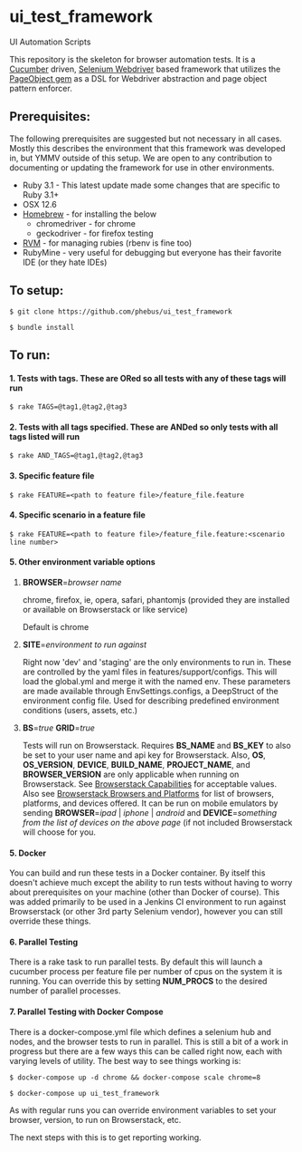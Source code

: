 # ui_test_framework
UI Automation Scripts

This repository is the skeleton for browser automation tests. It is a [Cucumber](https://cucumber.io/) driven, [Selenium Webdriver](http://www.seleniumhq.org/docs/03_webdriver.jsp) based framework
that utilizes the [PageObject gem](https://github.com/cheezy/page-object) as a DSL for Webdriver abstraction
and page object pattern enforcer.

## Prerequisites:

   The following prerequisites are suggested but not necessary in all
   cases. Mostly this describes the environment that this framework
   was developed in, but YMMV outside of this setup. We are open to
   any contribution to documenting or updating the framework for use 
   in other environments.
    
   * Ruby 3.1 - This latest update made some changes that are specific to Ruby
3.1+
   * OSX 12.6
   * [Homebrew](http://brew.sh/) - for installing the below
       * chromedriver - for chrome
       * geckodriver - for firefox testing
   * [RVM](https://rvm.io/) - for managing rubies (rbenv is fine too)
   * RubyMine - very useful for debugging but everyone has their favorite
                IDE (or they hate IDEs)
   

## To setup:
   `$ git clone https://github.com/phebus/ui_test_framework`
   
   `$ bundle install`
    
## To run: ##

#### 1. Tests with tags. These are ORed so all tests with any of these tags will run
   `$ rake TAGS=@tag1,@tag2,@tag3`

#### 2. Tests with all tags specified. These are ANDed so only tests with all tags listed will run
   `$ rake AND_TAGS=@tag1,@tag2,@tag3`
   
#### 3. Specific feature file
   `$ rake FEATURE=<path to feature file>/feature_file.feature`
        
#### 4. Specific scenario in a feature file
   `$ rake FEATURE=<path to feature file>/feature_file.feature:<scenario line number>`
#### 5. Other environment variable options 
1. **BROWSER**=*browser name* 
    
    chrome, firefox, ie, opera, safari, phantomjs (provided they are 
    installed or available on Browserstack or like service)
    
    Default is chrome
    
2. **SITE**=*environment to run against*

    Right now 'dev' and 'staging' are the only environments to run in.
    These are controlled by the yaml files in features/support/configs.
    This will load the global.yml and merge it with the named env.
    These parameters are made available through EnvSettings.configs,
    a DeepStruct of the environment config file.
    Used for describing predefined environment conditions (users,
    assets, etc.)
    
3. **BS**=*true* **GRID**=*true*

    Tests will run on Browserstack. Requires **BS_NAME** and **BS_KEY** to 
    also be set to your user name and api key for Browserstack.
    Also, **OS**, **OS_VERSION**, **DEVICE**, **BUILD_NAME**, **PROJECT_NAME**, 
    and **BROWSER_VERSION** are only applicable when running on Browserstack. 
    See [Browserstack Capabilities](https://www.browserstack.com/automate/capabilities) for acceptable values.
    Also see [Browserstack Browsers and Platforms](https://www.browserstack.com/list-of-browsers-and-platforms?product=automate) for list of browsers, platforms, 
    and devices offered. It can be run on mobile emulators by sending **BROWSER**=*ipad* | *iphone* | *android* and
    **DEVICE**=*something from the list of devices on the above page* (if not included Browserstack will choose for 
    you.
    
    
#### 5. Docker

You can build and run these tests in a Docker container. By itself this doesn't achieve much except the ability to run 
tests without having to worry about prerequisites on your machine (other than Docker of course). This was added 
primarily to be used in a Jenkins CI environment to run against Browserstack (or other 3rd party Selenium vendor), 
however you can still override these things.


#### 6. Parallel Testing

There is a rake task to run parallel tests. By default this will launch a cucumber process per feature file per number
of cpus on the system it is running. You can override this by setting **NUM_PROCS** to the desired number of parallel
processes.

#### 7. Parallel Testing with Docker Compose

There is a docker-compose.yml file which defines a selenium hub and nodes, and the browser tests to run in parallel.
This is still a bit of a work in progress but there are a few ways this can be called right now, each with varying
levels of utility. The best way to see things working is:

`$ docker-compose up -d chrome && docker-compose scale chrome=8`

`$ docker-compose up ui_test_framework`

As with regular runs you can override environment variables to set your browser, version, to run on Browserstack, etc.

The next steps with this is to get reporting working.
